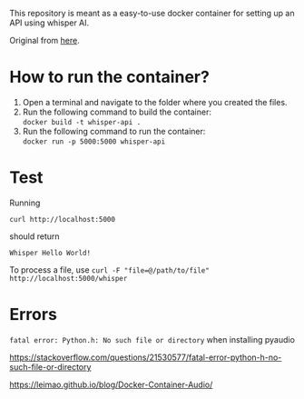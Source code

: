This repository is meant as a easy-to-use docker container for setting up an API using whisper AI.

Original from [here](https://lablab.ai/t/whisper-api-flask-docker).

# How to run the container?

1. Open a terminal and navigate to the folder where you created the files.
2. Run the following command to build the container:<br>`docker build -t whisper-api .`
3. Run the following command to run the container:<br>`docker run -p 5000:5000 whisper-api`

# Test

Running

`curl http://localhost:5000`

should return

`Whisper Hello World!`

To process a file, use `curl -F "file=@/path/to/file" http://localhost:5000/whisper`

# Errors

`fatal error: Python.h: No such file or directory` when installing pyaudio

https://stackoverflow.com/questions/21530577/fatal-error-python-h-no-such-file-or-directory

https://leimao.github.io/blog/Docker-Container-Audio/